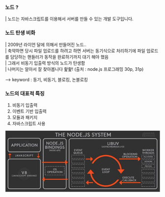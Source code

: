 ### 노드 ? 
| 노드는 자바스크립트를 이용해서 서버를 만들 수 있는 개발 도구입니다.

### 노드 탄생 비화 
| 2009년 라이언 달에 의해서 만들어진 노드..  
| 축약하면 당시 파일 업로드를 하려고 하면 서버는 동기식으로 처리하기에 파일 업로드를 담당하는 핸들러가 동작을 완료하기까지 대기 해야 했음  
| 그래서 비동기 입출력 방식의 노드가 탄생함  
| 나머지는 알아서 잘 찾아봅니다 핥핥! (출처 : node.js 프로그래밍 30p, 31p)

--> keyword : 동기, 비동기, 블로킹, 논블로킹

### 노드의 대표적 특징

1. 비동기 입출력
2. 이벤트 기반 입출력
3. 모듈과 패키지
4. 자바스크립트 사용

![Image](node-pic-1.png)